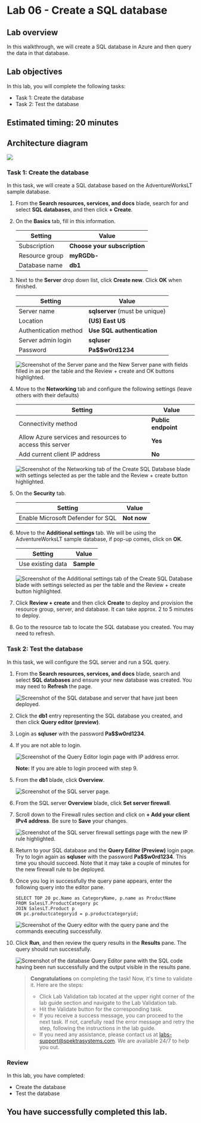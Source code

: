 
# Lab 06 - Create a SQL database

## Lab overview

In this walkthrough, we will create a SQL database in Azure and then query the data in that database.

## Lab objectives

In this lab, you will complete the following tasks:

+ Task 1: Create the database
+ Task 2: Test the database

## Estimated timing: 20 minutes

## Architecture diagram

![](../images/az900lab06.PNG) 

### Task 1: Create the database

In this task, we will create a SQL database based on the AdventureWorksLT sample database. 

1. From the **Search resources, services, and docs** blade, search for and select **SQL databases**, and then click **+ Create**. 

1. On the **Basics** tab, fill in this information.  

    | Setting | Value | 
    | --- | --- |
    | Subscription | **Choose your subscription** |
    | Resource group | **myRGDb-<inject key="DeploymentID" enableCopy="false"/>** |
    | Database name| **db1** | 
    
1. Next to the **Server** drop down list, click **Create new**. Click **OK** when finished.          

    | Setting | Value | 
    | --- | --- |
    | Server name | **sqlserver<inject key="DeploymentID" enableCopy="false"/>** (must be unique) |
    | Location | **(US) East US** |
    | Authentication method | **Use SQL authentication** | 
    | Server admin login | **sqluser** |
    | Password | **Pa$$w0rd1234** |
   
   ![Screenshot of the Server pane and the New Server pane with fields filled in as per the table and the Review + create and OK buttons highlighted.](../images/0501.png)

1. Move to the **Networking** tab and configure the following settings (leave others with their defaults) 

    | Setting | Value | 
    | --- | --- |
    | Connectivity method | **Public endpoint** |    
    | Allow Azure services and resources to access this server | **Yes** |
    | Add current client IP address | **No** |
  
    
   ![Screenshot of the Networking tab of the Create SQL Database blade with settings selected as per the table and the Review + create button highlighted.](../images/0501b.png)

1. On the **Security** tab. 
 
    | Setting | Value | 
    | --- | --- |
    | Enable Microsoft Defender for SQL| **Not now** |

1. Move to the **Additional settings** tab. We will be using the AdventureWorksLT sample database, if pop-up comes, click on **OK**.

    | Setting | Value | 
    | --- | --- |
    | Use existing data | **Sample** |
   

    ![Screenshot of the Additional settings tab of the Create SQL Database blade with settings selected as per the table and the Review + create button highlighted.](../images/0501c.png)

1. Click **Review + create** and then click **Create** to deploy and provision the resource group, server, and database. It can take approx. 2 to 5 minutes to deploy.

1. Go to the resource tab to locate the SQL database you created. You may need to refresh.

### Task 2: Test the database

In this task, we will configure the SQL server and run a SQL query. 

1. From the **Search resources, services, and docs** blade, search and select **SQL databases** and ensure your new database was created. You may need to **Refresh** the page.

    ![Screenshot of the SQL database and server that have just been deployed.](../images/0502.png)

1. Click the **db1** entry representing the SQL database you created, and then click **Query editor (preview)**.

1. Login as **sqluser** with the password **Pa$$w0rd1234**.

1.  If you are not able to login. 

    ![Screenshot of the Query Editor login page with IP address error.](../images/0503.png)
    
    **Note:** If you are able to login proceed with step 9.

1. From the **db1** blade, click **Overview**. 

    ![Screenshot of the SQL server page.](../images/0504.png)

1. From the SQL server **Overview** blade, click **Set server firewall**.

1. Scroll down to the Firewall rules section and click on **+ Add your client IPv4 address**. Be sure to **Save** your changes. 

    ![Screenshot of the SQL server firewall settings page with the new IP rule highlighted.](../images/az-900mod-6img-2.png)

1. Return to your SQL database and the **Query Editor (Preview)** login page. Try to login again as **sqluser** with the password **Pa$$w0rd1234**. This time you should succeed. Note that it may take a couple of minutes for the new firewall rule to be deployed. 

1. Once you log in successfully the query pane appears, enter the following query into the editor pane.

    ```
    SELECT TOP 20 pc.Name as CategoryName, p.name as ProductName
    FROM SalesLT.ProductCategory pc
    JOIN SalesLT.Product p
    ON pc.productcategoryid = p.productcategoryid;
    ```

    ![Screenshot of the Query editor with the query pane and the commands executing successfully.](../images/0507.png)

1. Click **Run**, and then review the query results in the **Results** pane. The query should run successfully.

    ![Screenshot of the database Query Editor pane with the SQL code having been run successfully and the output visible in the results pane.](../images/0508.png)

    > **Congratulations** on completing the task! Now, it's time to validate it. Here are the steps:
    > - Click Lab Validation tab located at the upper right corner of the lab guide section and navigate to the Lab Validation tab.
    > - Hit the Validate button for the corresponding task.
    > - If you receive a success message, you can proceed to the next task. If not, carefully read the error message and retry the step, following the instructions in the lab guide.
    > - If you need any assistance, please contact us at labs-support@spektrasystems.com. We are available 24/7 to help you out.

### Review
In this lab, you have completed:
- Create the database
- Test the database

## You have successfully completed this lab.
